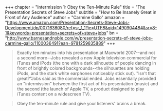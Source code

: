 +++
chapter = "Intermission 1: Obey the Ten-Minute Rule"
title = "The Presentation Secrets of Steve Jobs"
subtitle = "How to Be Insanely Great in Front of Any Audience"
author = "Carmine Gallo"
amazon = "https://www.amazon.com/Presentation-Secrets-Steve-Jobs-Development/dp/0071636080/ref=sr_1_1?ie=UTF8&qid=1490904484&sr=8-1&keywords=presentation+secrets+of+steve+jobs"
bn = "http://www.barnesandnoble.com/w/presentation-secrets-of-steve-jobs-carmine-gallo/1100036491?ean=9781259835889"
+++
  
> Exactly ten minutes into his presentation at Macworld 2007--and not a second more--Jobs revealed a new Apple television commercial for iTunes and iPods (the one with a dark silhouette of people dancing in front of brightly colored backgrounds--the silhouettes are holding iPods, and the stark white earphones noticeably stick out). "Isn't that great?"Jobs said as the commercial ended. Jobs essentially provided an "intermission" between the first act of his presentation (music) and the second (the launch of Apple TV, a product designed to play iTunes content on a widescreen TV).  

> Obey the ten-minute rule and give your listeners' brains a break.  